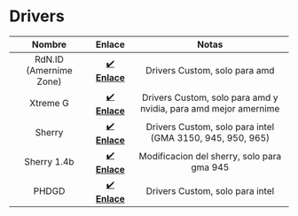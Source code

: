 
# Drivers 
| Nombre | Enlace | Notas |
| :-: | :-: | :-: |
| RdN.ID (Amernime Zone) | [✔️ **Enlace**](https://www.amernimezone.com/) | Drivers Custom, solo para amd| 
| Xtreme G | [✔️ **Enlace**](https://www.reddit.com/r/XtremeG/) | Drivers Custom, solo para amd y nvidia, para amd mejor amernime| 
| Sherry | [✔️ **Enlace**](https://suricataos.createaforum.com/software/driver-intel-sherry-1-3-x64finally-the-official-driver-and-support-for-gma-3150-/) | Drivers Custom, solo para intel (GMA 3150, 945, 950, 965)| 
| Sherry 1.4b | [✔️ **Enlace**](https://www.mediafire.com/file/zz474whd89ezx8n)| Modificacion del sherry, solo para gma 945
| PHDGD | [✔️ **Enlace**](phdgd.md) | Drivers Custom, solo para intel| 
